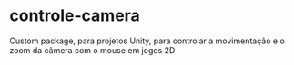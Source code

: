 # controle-camera
Custom package, para projetos Unity, para controlar a movimentação e o zoom da câmera com o mouse em jogos 2D
